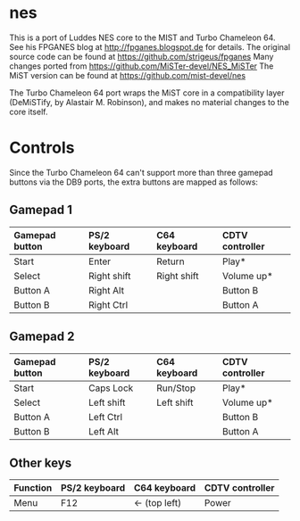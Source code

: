 # nes
This is a port of Luddes NES core to the MIST and Turbo Chameleon 64. See his FPGANES blog at http://fpganes.blogspot.de for details. The original source code can be found at https://github.com/strigeus/fpganes
Many changes ported from https://github.com/MiSTer-devel/NES_MiSTer
The MiST version can be found at https://github.com/mist-devel/nes

The Turbo Chameleon 64 port wraps the MiST core in a compatibility layer (DeMiSTify, by Alastair M. Robinson), and makes no material changes to the core itself.

# Controls
Since the Turbo Chameleon 64 can't support more than three gamepad buttons via the DB9 ports, the extra buttons are mapped as follows:

## Gamepad 1
| Gamepad button | PS/2 keyboard | C64 keyboard | CDTV controller |
| :------------- | :------------ | :----------- | :-------------- |
| Start          | Enter         | Return       | Play*           |
| Select         | Right shift   | Right shift  | Volume up*      |
| Button A       | Right Alt     |              | Button B        |
| Button B       | Right Ctrl    |              | Button A        |

## Gamepad 2
| Gamepad button | PS/2 keyboard | C64 keyboard | CDTV controller |
| :------------- | :------------ | :----------- | :-------------- |
| Start          | Caps Lock     | Run/Stop     | Play*           |
| Select         | Left shift    | Left shift   | Volume up*      |
| Button A       | Left Ctrl     |              | Button B        |
| Button B       | Left Alt      |              | Button A        |

## Other keys
| Function       | PS/2 keyboard | C64 keyboard | CDTV controller |
| :------------- | :------------ | :----------- | :-------------- |
| Menu           | F12           | &lt;- (top left) | Power           |

